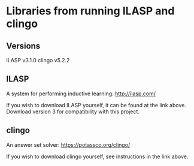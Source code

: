 # Libraries from running ILASP and clingo

## Versions
ILASP v3.1.0
clingo v5.2.2

## ILASP 
A system for performing inductive learning: http://ilasp.com/

If you wish to download ILASP yourself, it can be found at the link above. Download version 3 for compatibility with this project.

## clingo
An answer set solver: https://potassco.org/clingo/

If you wish to download clingo yourself, see instructions in the link above.
